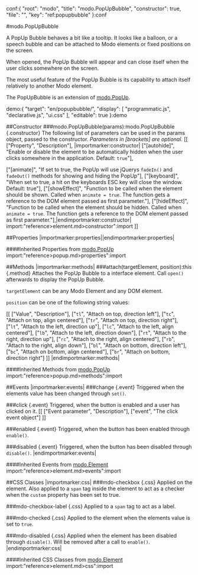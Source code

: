 conf:{
    "root": "modo",
    "title": "modo.PopUpBubble",
    "constructor": true,
    "file": "",
    "key": "ref:popupbubble"
}:conf

#modo.PopUpBubble

A PopUp Bubble behaves a bit like a tooltip. It looks like a balloon, or a speech bubble and can be attached to
Modo elements or fixed positions on the screen.

When opened, the PopUp Bubble will appear and can close itself when the user clicks somewhere on the screen.

The most useful feature of the PopUp Bubble is its capability to attach itself relatively to another Modo element.

The PopUpBubble is an extension of [modo.PopUp](popup).

demo:{
    "target": "en/popupbubble/",
    "display": [
        "programmatic.js",
        "declarative.js",
        "ui.css"
    ],
    "editable": true
}:demo

##Constructor
###modo.PopUpBubble(params):modo.PopUpBubble {.constructor}
The following list of parameters can be used in the params object, passed to the constructor.
_Parameters in [brackets] are optional._
[[
["Property", "Description"],
|importmarker:constructor|
["[autohide]", "Enable or disable the element to be automatically hidden when the user clicks somewhere in the application. Default: `true`"],

["[animate]", "If set to true, the PopUp will use jQuerys `fadeIn()` and `fadeOut()` methods for showing and hiding the PopUp"],
["[keyboard]", "When set to true, a hit on the keyboards ESC key will close the window. Default: true"],
["[showEffect]", "Function to be called when the element should be shown. Called when `animate = true`. The function gets a reference to the DOM element passed as first parameter."],
["[hideEffect]", "Function to be called when the element should be hidden. Called when `animate = true`. The function gets a reference to the DOM element passed as first parameter."],|endimportmarker:constructor|
import:"reference>element.md>constructor":import
]]

##Properties
|importmarker:properties||endimportmarker:properties|

####Inherited Properties from [modo.PopUp](element)
import:"reference>popup.md>properties":import

##Methods
|importmarker:methods|
###attach(targetElement, position):this {.method}
Attaches the PopUp Bubble to a interface element.
Call `open()` afterwards to display the PopUp Bubble.

`targetElement` can be any Modo Element and any DOM element.

`position` can be one of the following string values:

[[
["Value", "Description"],
["`tl`", "Attach on top, direction left"],
["`tc`", "Attach on top, align centered"],
["`tr`", "Attach on top, direction right"],
["`lt`", "Attach to the left, direction up"],
["`lc`", "Attach to the left, align centered"],
["`lb`", "Attach to the left, direction down"],
["`rt`", "Attach to the right, direction up"],
["`rc`", "Attach to the right, align centered"],
["`rb`", "Attach to the right, align down"],
["`bl`", "Attach on bottom, direction left"],
["`bc`", "Attach on bottom, align centered"],
["`br`", "Attach on bottom, direction right"]
]]
|endimportmarker:methods|

####Inherited Methods from [modo.PopUp](element)
import:"reference>popup.md>methods":import

##Events
|importmarker:events|
###change {.event}
Triggered when the elements value has been changed through `set()`.

###click {.event}
Triggered, when the button is enabled and a user has clicked on it.
[[
	["Event parameter", "Description"],
	["event", "The click event object"]
]]

###enabled {.event}
Triggered, when the button has been enabled through `enable()`.

###disabled {.event}
Triggered, when the button has been disabled through `disable()`.
|endimportmarker:events|

####Inherited Events from [modo.Element](element)
import:"reference>element.md>events":import

##CSS Classes
|importmarker:css|
###mdo-checkbox {.css}
Applied on the element.
Also applied to a `span` tag inside the element to act as a checker when the `custom` property has been set to true.

###mdo-checkbox-label {.css}
Applied to a `span` tag to act as a label.

###mdo-checked {.css}
Applied to the element when the elements value is set to `true`.

###mdo-disabled {.css}
Applied when the element has been disabled through `disable()`. Will be removed after
a call to `enable()`.
|endimportmarker:css|

####Inherited CSS Classes from [modo.Element](element)
import:"reference>element.md>css":import